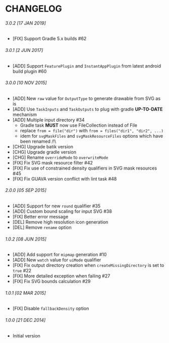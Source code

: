 CHANGELOG
=========


###### 3.0.2 [17 JAN 2019]
 -  [FIX] Support Gradle 5.x builds #62

###### 3.0.1 [2 JUN 2017]
 -  [ADD] Support `FeaturePlugin` and `InstantAppPlugin` from latest android build plugin #60

###### 3.0.0 [10 NOV 2015]
 -  [ADD] New `raw` value for `OutputType` to generate drawable from SVG as is
 -  [ADD] Use `TaskInputs` and `TaskOutputs` to plug with gradle **UP-TO-DATE** mechanism
 -  [ADD] Multiple input directory #34
     -  Gradle task **MUST** now use FileCollection instead of File
     -  replace `from = file("dir")` with  `from = files("dir1", "dir2", ...)`
     -  idem for `svgMaskFiles` and `svgMaskResourceFiles` options which have been renamed /!\
 -  [CHG] Upgrade batik version
 -  [CHG] Upgrade gradle version
 -  [CHG] Rename `overrideMode` to `overwriteMode`
 -  [FIX] Fix SVG mask resource filter #42
 -  [FIX] Fix use of constrained density qualifiers in SVG mask resources #45
 -  [FIX] Fix GUAVA version conflict with lint task #48


###### 2.0.0 [05 SEP 2015]
 -  [ADD] Support for new `round` qualifier #35
 -  [ADD] Custom bound scaling for input SVG #38
 -  [FIX] Better error message
 -  [DEL] Remove high resolution icon generation
 -  [DEL] Remove `rename` option


###### 1.0.2 [08 JUN 2015]
 -  [ADD] Add support for `mipmap` generation #10
 -  [ADD] New `watch` value for `uiMode` qualifier
 -  [FIX] Fix output directory creation when `createMissingDirectory` is set to `true` #22
 -  [FIX] More detailed exception when failing #27
 -  [FIX] Fix SVG bounds calculation #29

###### 1.0.1 [02 MAR 2015]
 -  [FIX] Disable `fallbackDensity` option

###### 1.0.0 [21 DEC 2014]
 -  Initial version
